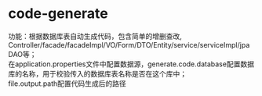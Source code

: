 # code-generate
功能：根据数据库表自动生成代码，包含简单的增删查改, Controller/facade/facadeImpl/VO/Form/DTO/Entity/service/serviceImpl/jpa DAO等；  
在application.properties文件中配置数据源，generate.code.database配置数据库的名称，用于校验传入的数据库表名称是否在这个库中；  
file.output.path配置代码生成后的路径
